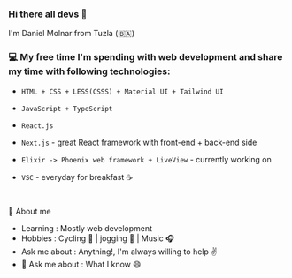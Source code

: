 ### Hi there all devs 👋

I'm Daniel Molnar from Tuzla (:bosnia_herzegovina:)

### :computer: My free time I'm spending with web development and share my time with following technologies:

- ```HTML + CSS + LESS(CSSS) + Material UI + Tailwind UI```
- ```JavaScript + TypeScript```

- ```React.js```
- ```Next.js``` - great React framework with front-end + back-end side

- ```Elixir -> Phoenix web framework + LiveView``` - currently working on

- ```VSC``` - everyday for breakfast :coffee:
#


🤔 About me

- Learning : Mostly web development
- Hobbies : Cycling :bicyclist: | jogging 🏃 | Music 🎧
- Ask me about : Anything!, I'm always willing to help ✌️
- 💬 Ask me about : What I know 😄
#

<!--
**Daniel4lm/Daniel4lm** is a ✨ _special_ ✨ repository because its `README.md` (this file) appears on your GitHub profile.

Here are some ideas to get you started:

- 🔭 I’m currently working on ...
- 🌱 I’m currently learning ...
- 👯 I’m looking to collaborate on ...
- 🤔 I’m looking for help with ...
- 💬 Ask me about ...
- 📫 How to reach me: ...
- 😄 Pronouns: ...
- ⚡ Fun fact: ...
-->
